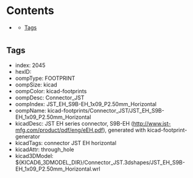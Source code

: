 



Contents
========

* [](#)
	* [Tags](#tags)

# 

## Tags

- index: 2045
- hexID: 
- oompType: FOOTPRINT
- oompSize: kicad
- oompColor: kicad-footprints
- oompDesc: Connector_JST
- oompIndex: JST_EH_S9B-EH_1x09_P2.50mm_Horizontal
- oompName: kicad-footprints/Connector_JST/JST_EH_S9B-EH_1x09_P2.50mm_Horizontal
- kicadDesc: JST EH series connector, S9B-EH (http://www.jst-mfg.com/product/pdf/eng/eEH.pdf), generated with kicad-footprint-generator
- kicadTags: connector JST EH horizontal
- kicadAttr: through_hole
- kicad3DModel: ${KICAD6_3DMODEL_DIR}/Connector_JST.3dshapes/JST_EH_S9B-EH_1x09_P2.50mm_Horizontal.wrl

